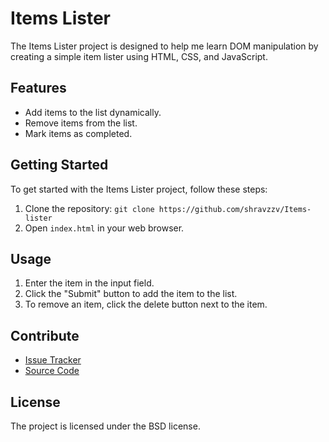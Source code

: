 # Items Lister

The Items Lister project is designed to help me learn DOM manipulation by creating a simple item lister using HTML, CSS, and JavaScript.

## Features

- Add items to the list dynamically.
- Remove items from the list.
- Mark items as completed.

## Getting Started

To get started with the Items Lister project, follow these steps:

1. Clone the repository: `git clone https://github.com/shravzzv/Items-lister`
2. Open `index.html` in your web browser.

## Usage

1. Enter the item in the input field.
2. Click the "Submit" button to add the item to the list.
3. To remove an item, click the delete button next to the item.

## Contribute

- [Issue Tracker](https://github.com/shravzzv/Items-lister/issues)
- [Source Code](https://github.com/shravzzv/Items-lister)

## License

The project is licensed under the BSD license.

